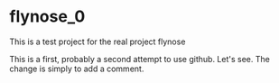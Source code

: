 # flynose_0
This is a test project for the real project flynose

This is a first, probably a second attempt to use github. Let's see.
The change is simply to add a comment.
